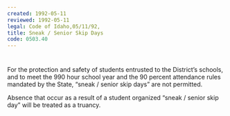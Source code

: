 ```yaml
---
created: 1992-05-11
reviewed: 1992-05-11
legal: Code of Idaho,05/11/92,
title: Sneak / Senior Skip Days
code: 0503.40
---
```


#  

For the protection and safety of students entrusted to the District’s schools, and to meet the 990 hour school year and the 90 percent attendance rules mandated by the State, “sneak / senior skip days” are not permitted.

Absence that occur as a result of a student organized “sneak / senior skip day” will be treated as a truancy.
